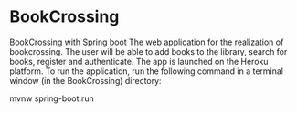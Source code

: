 # BookCrossing
BookCrossing with Spring boot
The web application for the realization of bookcrossing. 
The user will be able to add books to the library, search for books, register and authenticate.
The app is launched on the Heroku platform.
To run the application, run the following command in a terminal window (in the BookCrossing) directory:

mvnw spring-boot:run